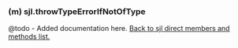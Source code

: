 ### (m) sjl.throwTypeErrorIfNotOfType
@todo - Added documentation here.
[Back to sjl direct members and methods list.](#sjl-direct-members-and-methods)
